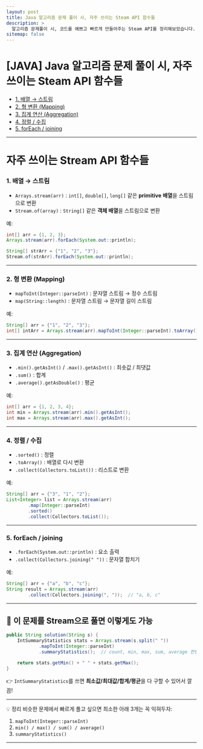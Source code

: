 ```yaml
---
layout: post
title: Java 알고리즘 문제 풀이 시, 자주 쓰이는 Steam API 함수들
description: >
  알고리즘 문제풀이 시, 코드를 예쁘고 빠르게 만들어주는 Steam API를 정리해보았습니다.
sitemap: false
---
```


# [JAVA] Java 알고리즘 문제 풀이 시, 자주 쓰이는 Steam API 함수들

- [1. 배열 → 스트림](#1-배열--스트림)
- [2. 형 변환 (Mapping)](#2-형-변환-mapping)
- [3. 집계 연산 (Aggregation)](#3-집계-연산-aggregation)
- [4. 정렬 / 수집](#4-정렬--수집)
- [5. forEach / joining](#5-foreach--joining)

---

# 자주 쓰이는 Stream API 함수들

### 1. **배열 → 스트림**

- `Arrays.stream(arr)` : `int[]`, `double[]`, `long[]` 같은 **primitive 배열**을 스트림으로 변환
- `Stream.of(array)` : `String[]` 같은 **객체 배열**을 스트림으로 변환

예:

```java
int[] arr = {1, 2, 3};
Arrays.stream(arr).forEach(System.out::println);

String[] strArr = {"1", "2", "3"};
Stream.of(strArr).forEach(System.out::println);
```

---

### 2. **형 변환 (Mapping)**

- `mapToInt(Integer::parseInt)` : 문자열 스트림 → 정수 스트림
- `map(String::length)` : 문자열 스트림 → 문자열 길이 스트림

예:

```java
String[] arr = {"1", "2", "3"};
int[] intArr = Arrays.stream(arr).mapToInt(Integer::parseInt).toArray();
```

---

### 3. **집계 연산 (Aggregation)**

- `.min().getAsInt()` / `.max().getAsInt()` : 최솟값 / 최댓값
- `.sum()` : 합계
- `.average().getAsDouble()` : 평균

예:

```java
int[] arr = {1, 2, 3, 4};
int min = Arrays.stream(arr).min().getAsInt();
int max = Arrays.stream(arr).max().getAsInt();
```

---

### 4. **정렬 / 수집**

- `.sorted()` : 정렬
- `.toArray()` : 배열로 다시 변환
- `.collect(Collectors.toList())` : 리스트로 변환

예:

```java
String[] arr = {"3", "1", "2"};
List<Integer> list = Arrays.stream(arr)
        .map(Integer::parseInt)
        .sorted()
        .collect(Collectors.toList());
```

---

### 5. **forEach / joining**

- `.forEach(System.out::println)` : 요소 출력
- `.collect(Collectors.joining(" "))` : 문자열 합치기

예:

```java
String[] arr = {"a", "b", "c"};
String result = Arrays.stream(arr)
        .collect(Collectors.joining(", "));  // "a, b, c"
```

---

## 🎯 이 문제를 Stream으로 풀면 이렇게도 가능

```java
public String solution(String s) {
    IntSummaryStatistics stats = Arrays.stream(s.split(" "))
            .mapToInt(Integer::parseInt)
            .summaryStatistics();  // count, min, max, sum, average 한번에

    return stats.getMin() + " " + stats.getMax();
}
```

👉 `IntSummaryStatistics`를 쓰면 **최소값/최대값/합계/평균**을 다 구할 수 있어서 깔끔!

---

💡 정리
비슷한 문제에서 빠르게 풀고 싶으면 최소한 아래 3개는 꼭 익혀두자:

1. `mapToInt(Integer::parseInt)`
2. `min() / max() / sum() / average()`
3. `summaryStatistics()`

---
